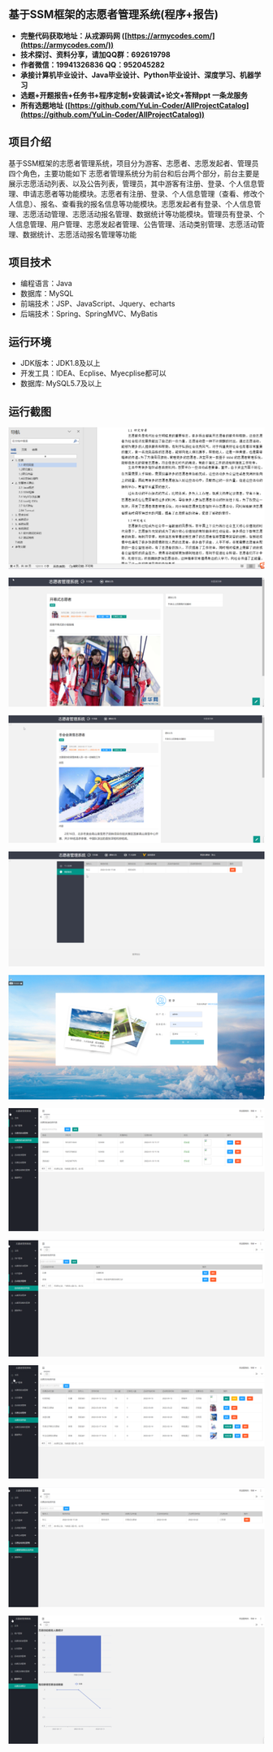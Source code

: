 ## 基于SSM框架的志愿者管理系统(程序+报告)

- <b>完整代码获取地址：从戎源码网 ([https://armycodes.com/](https://armycodes.com/))</b>
- <b>技术探讨、资料分享，请加QQ群：692619798</b> 
- <b>作者微信：19941326836  QQ：952045282</b> 
- <b>承接计算机毕业设计、Java毕业设计、Python毕业设计、深度学习、机器学习</b>
- <b>选题+开题报告+任务书+程序定制+安装调试+论文+答辩ppt 一条龙服务</b>
- <b>所有选题地址 ([https://github.com/YuLin-Coder/AllProjectCatalog](https://github.com/YuLin-Coder/AllProjectCatalog)) </b>

## 项目介绍
基于SSM框架的志愿者管理系统，项目分为游客、志愿者、志愿发起者、管理员四个角色，主要功能如下
志愿者管理系统分为前台和后台两个部分，前台主要是展示志愿活动列表、以及公告列表，管理员，其中游客有注册、登录、个人信息管理、申请志愿者等功能模块。志愿者有注册、登录、个人信息管理（查看、修改个人信息）、报名、查看我的报名信息等功能模块。志愿发起者有登录、个人信息管理、志愿活动管理、志愿活动报名管理、数据统计等功能模块。管理员有登录、个人信息管理、用户管理、志愿发起者管理、公告管理、活动类别管理、志愿活动管理、数据统计、志愿活动报名管理等功能

## 项目技术
- 编程语言：Java
- 数据库：MySQL
- 前端技术：JSP、JavaScript、Jquery、echarts
- 后端技术：Spring、SpringMVC、MyBatis

## 运行环境
- JDK版本：JDK1.8及以上
- 开发工具：IDEA、Ecplise、Myecplise都可以
- 数据库: MySQL5.7及以上

## 运行截图
![](screenshot/1.png)

![](screenshot/2.png)

![](screenshot/3.png)

![](screenshot/4.png)

![](screenshot/5.png)

![](screenshot/6.png)

![](screenshot/7.png)

![](screenshot/8.png)

![](screenshot/9.png)

![](screenshot/10.png)
